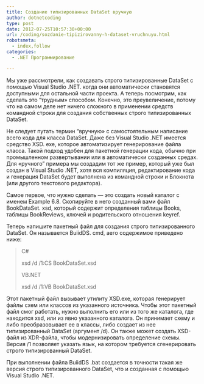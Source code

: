 ```yaml
---
title: Создание типизированных DataSet вручную
author: dotnetcoding
type: post
date: 2012-07-25T10:57:30+00:00
url: /coding/sozdanie-tipizirovanny-h-dataset-vruchnuyu.html
robotsmeta:
  - index,follow
categories:
  - .NET Программирование

---
```

Мы уже рассмотрели, как создавать строго типизированные DataSet с помощью Visual Studio .NET. когда они автоматически становятся доступными для остальной части проекта. А теперь посмотрим, как сделать это “трудным&#187; способом. Конечно, это преувеличение, потому что на самом деле нет ничего сложного в применении средств командной строки для создания собственных строго типизированных DataSet.
  
<!--more-->


  
Не следует путать термин “вручную&#187; с самостоятельным написание всего кода для класса DataSet. Даже без Visual Studio .NET имеется средство XSD. ехе, которое автоматизирует генерирование файла класса. Такой подход удобен для пакетной генерации кода, обычно при промышленном развертывании или в автоматически созданных средах. Для &#171;ручного” примера мы создадим тот же пример, который уже был создан в Visual Studio .NET, хотя вся компиляция, редактирование кода и генерация DataSet будет выполнена из командной строки и Блокнота (или другого текстового редактора).
  
Самое первое, что нужно сделать — это создать новый каталог с именем Example 6.8. Скопируйте в него созданный вами файл BookDataSet. xsd, который содержит определения таблицы Books, таблицы BookReviews, ключей и родительского отношения keyref.

Теперь напишите пакетный файл для создания строго типизированного DataSet. Он называется BuiidDS. cmd, аего содержимое приведено ниже:

> C#
> 
> xsd /d /1:CS BookDataSet.xsd
> 
> VB.NET
> 
> xsd /d /1:VB BookDataSet.xsd

Этот пакетный файл вызывает утилиту XSD.ехе, которая генерирует файлы схем или классов из указанного источника. Чтобы этот пакетный файл смог работать, нужно выполнить его или из того же каталога, где находится xsd, или из явно указанного каталога. Он принимает схему и либо преобразовывает ее в классы, либо создает из нее типизированный DataSet (аргумент /d). Он также может создать XSD-файл из XDR-файла, чтобы модернизировать определение схемы. Версия /1 позволяет указать язык, на котором требуется сгенерировать строго типизированный DataSet.

При выполнении файла BuiidDS .bat создается в точности такая же версия строго типизированного DataSet, что и созданная с помощью Visual Studio .NET.